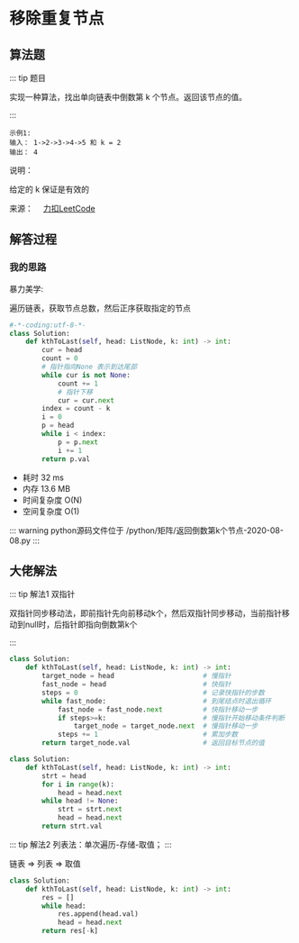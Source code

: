 #  移除重复节点

##  算法题

::: tip 题目

实现一种算法，找出单向链表中倒数第 k 个节点。返回该节点的值。

:::

~~~
示例1:
输入： 1->2->3->4->5 和 k = 2
输出： 4
~~~


说明：

给定的 k 保证是有效的


来源：&emsp; [力扣LeetCode](https://leetcode-cn.com/problems/kth-node-from-end-of-list-lcci/)


##  解答过程

### 我的思路

暴力美学:

遍历链表，获取节点总数，然后正序获取指定的节点


```python
#-*-coding:utf-8-*-
class Solution:
    def kthToLast(self, head: ListNode, k: int) -> int:
        cur = head
        count = 0
        # 指针指向None 表示到达尾部
        while cur is not None:
            count += 1
            # 指针下移
            cur = cur.next
        index = count - k
        i = 0
        p = head
        while i < index:
            p = p.next
            i += 1
        return p.val
```

* 耗时 32 ms
* 内存 13.6 MB
* 时间复杂度 O(N)
* 空间复杂度 O(1)

::: warning python源码文件位于
/python/矩阵/返回倒数第k个节点-2020-08-08.py
:::



##  大佬解法

::: tip 解法1
双指针

双指针同步移动法，即前指针先向前移动k个，然后双指针同步移动，当前指针移动到null时，后指针即指向倒数第k个

:::

```python
class Solution:
    def kthToLast(self, head: ListNode, k: int) -> int:
        target_node = head                      # 慢指针
        fast_node = head                        # 快指针
        steps = 0                               # 记录快指针的步数
        while fast_node:                        # 到尾结点时退出循环
            fast_node = fast_node.next          # 快指针移动一步
            if steps>=k:                        # 慢指针开始移动条件判断
                target_node = target_node.next  # 慢指针移动一步
            steps += 1                          # 累加步数
        return target_node.val                  # 返回目标节点的值
```

```python
class Solution:
    def kthToLast(self, head: ListNode, k: int) -> int:
        strt = head
        for i in range(k):
            head = head.next
        while head != None:
            strt = strt.next
            head = head.next
        return strt.val
```

::: tip 解法2
列表法：单次遍历-存储-取值；
:::

链表 => 列表 => 取值


```python
class Solution:
    def kthToLast(self, head: ListNode, k: int) -> int:
        res = []
        while head:
            res.append(head.val)
            head = head.next
        return res[-k]
```